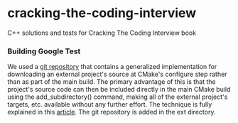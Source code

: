 # cracking-the-coding-interview
C++ solutions and tests for Cracking The Coding Interview book


### Building Google Test
We used a [git repository](https://github.com/Crascit/DownloadProject) that contains a generalized implementation for downloading an external project's source at CMake's configure step rather than as part of the main build. The primary advantage of this is that the project's source code can then be included directly in the main CMake build using the add_subdirectory() command, making all of the external project's targets, etc. available without any further effort. The technique is fully explained in this [article](https://crascit.com/2015/07/25/cmake-gtest/). The git repository is added in the ext directory.
